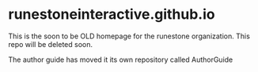 # runestoneinteractive.github.io
This is the soon to be OLD homepage for the runestone organization.  This repo will be deleted soon.

The author guide has moved it its own repository called AuthorGuide


